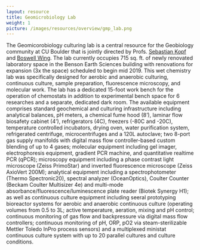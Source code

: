 ```yaml
---
layout: resource
title: Geomicrobiology Lab
weight: 1
picture: /images/resources/overview/gmp_lab.png
---
```


The Geomicorobiology culturing lab is a central resource for the Geobiology community at CU Boulder that is jointly directed by Profs. [Sebastian Kopf](/people/skopf) and [Boswell Wing](/people/bwing). The lab currently occupies 715 sq. ft. of newly renovated laboratory space in the Benson Earth Sciences building with renovations for expansion (3x the space) scheduled to begin mid 2019. This wet chemistry lab was specifically designed for aerobic and anaerobic culturing, continuous culture, sample preparation, fluorescence microscopy, and molecular work. The lab has a dedicated 15-foot work bench for the operation of chemostats in addition to experimental bench space for 6 researches and a separate, dedicated dark room. The available equipment comprises standard geochemical and culturing infrastructure including analytical balances, pH meters, a chemical fume hood (8’), laminar flow biosafety cabinet (4’), refrigerators (4C), freezers (-80C and -20C), temperature controlled incubators, drying oven, water purification system, refrigerated centrifuge, microcentrifuges and a 120L autoclave; two 8-port gas supply manifolds with digital mass flow controller-based custom blending of up to 4 gases; molecular equipment including gel imager, electrophoresis equipment, gradient PCR machine, and quantitative realtime PCR (qPCR); microscopy equipment including a phase contrast light microscope (Zeiss PrimoStar) and inverted fluorescence microscope (Zeiss AxioVert 200M); analytical equipment including a spectrophotometer (Thermo Spectronic20), spectral analyzer (OceanOptics), Coulter Counter (Beckam Coulter Multisizer 4e) and multi-mode absorbance/fluorescence/luminescence plate reader (Biotek Synergy H1); as well as continuous culture equipment including seeral prototyping bioreactor systems for aerobic and anaerobic continuous culture (operating volumes from 0.5 to 3L; active temperature, aeration, mixing and pH control; continuous monitoring of gas flow and backpressure via digital mass flow controllers; continuous monitoring of pH, ORP, pO2 via steam-sterilizable Mettler Toledo InPro process sensors) and a multiplexed ministat continuous culture system with up to 20 parallel cultures and culture conditions.
